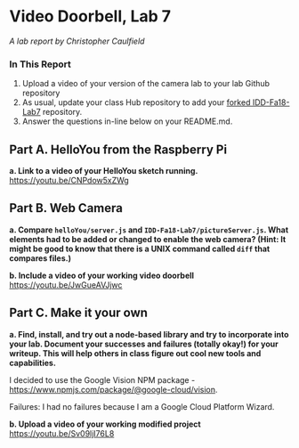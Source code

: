 # Video Doorbell, Lab 7

*A lab report by Christopher Caulfield*

### In This Report

1. Upload a video of your version of the camera lab to your lab Github repository
1. As usual, update your class Hub repository to add your [forked IDD-Fa18-Lab7](/FAR-Lab/IDD-Fa18-Lab7) repository.
1. Answer the questions in-line below on your README.md.

## Part A. HelloYou from the Raspberry Pi

**a. Link to a video of your HelloYou sketch running.**
https://youtu.be/CNPdow5xZWg

## Part B. Web Camera

**a. Compare `helloYou/server.js` and `IDD-Fa18-Lab7/pictureServer.js`. What elements had to be added or changed to enable the web camera? (Hint: It might be good to know that there is a UNIX command called `diff` that compares files.)**

**b. Include a video of your working video doorbell**
https://youtu.be/JwGueAVJjwc

## Part C. Make it your own

**a. Find, install, and try out a node-based library and try to incorporate into your lab. Document your successes and failures (totally okay!) for your writeup. This will help others in class figure out cool new tools and capabilities.**

I decided to use the Google Vision NPM package - https://www.npmjs.com/package/@google-cloud/vision.

Failures: I had no failures because I am a Google Cloud Platform Wizard. 

**b. Upload a video of your working modified project**
https://youtu.be/Sv09ljI76L8

